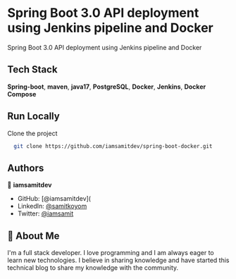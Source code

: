 # Spring Boot 3.0 API deployment using Jenkins pipeline and Docker

Spring Boot 3.0 API deployment using Jenkins pipeline and Docker

## Tech Stack

**Spring-boot**, **maven**, **java17**, **PostgreSQL**, **Docker**, **Jenkins**, **Docker Compose**

## Run Locally

Clone the project

```bash
  git clone https://github.com/iamsamitdev/spring-boot-docker.git
```

## Authors

👤 **iamsamitdev**

* GitHub: [@iamsamitdev](
* LinkedIn: [@samitkoyom](www.linkedin.com/in/samit-koyom-72173348)
* Twitter: [@iamsamit](https://x.com/iamsamit)

## 🚀 About Me

I'm a full stack developer. I love programming and I am always eager to learn new technologies. I believe in sharing knowledge and have started this technical blog to share my knowledge with the community.
